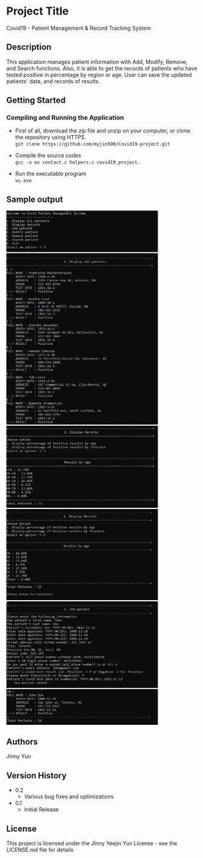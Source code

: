 # Project Title
Covid19 - Patient Management & Record Tracking System

## Description

This application manages patient information with Add, Modify, Remove, and Search functions.
Also, it is able to get the records of patients who have tested positive in percentage by region or age.
User can save the updated patients' data, and records of results.


## Getting Started

### Compiling and Running the Application
* First of all, download the zip file and unzip on your computer, or clone the repository using HTTPS.\
`git clone https://github.com/myjin590/Covid19-project.git`

* Compile the source codes\
`gcc -o ws contact.c helpers.c covid19_project.`
* Run the executable program\
`ws.exe`


## Sample output
<img src="/image/menu.jpg" width="400px"></img>
<img src="/image/1..jpg" width="400px"></img>
<img src="/image/2..jpg" width="400px"></img>
<img src="/image/2-2.jpg" width="400px"></img>
<img src="/image/3.jpg" width="400px"></img>
<img src="/image/added.jpg" width="400px"></img>

## Authors
Jinny Yun

## Version History
* 0.2
    * Various bug fixes and optimizations
* 0.1
    * Initial Release

## License

This project is licensed under the JInny Yeejin Yun License - see the LICENSE.md file for details
